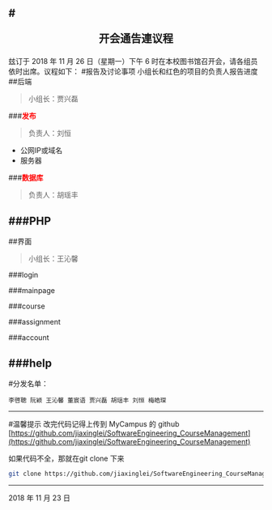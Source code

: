 #<p style="text-align: center;">__开会通告連议程__</p>
---
玆订于 2018 年 11 月 26 日（星期一）下午 6 时在本校图书馆召开会，请各组员依时出席。议程如下： 
#报告及讨论事项
小组长和红色的项目的负责人报告进度
##后端
>小组长：贾兴磊

###<span style="color:red">**发布**</span>
>负责人：刘恒

* 公网IP或域名
* 服务器

###<span style="color:red">**数据库**</span>
>负责人：胡瑶丰


###PHP
---

##界面
>小组长：王沁馨

###login

###mainpage

###course

###assignment

###account

###help
---

#分发名单：

```
李啓聰 阮颖 王沁馨 董宸语 贾兴磊 胡瑶丰 刘恒 梅皓琛
```

---
#温馨提示
改完代码记得上传到 MyCampus 的 github
[https://github.com/jiaxinglei/SoftwareEngineering_CourseManagement](https://github.com/jiaxinglei/SoftwareEngineering_CourseManagement)

如果代码不全，那就在git clone 下来

```bash
git clone https://github.com/jiaxinglei/SoftwareEngineering_CourseManagement
```

---
2018 年 11 月 23 日


